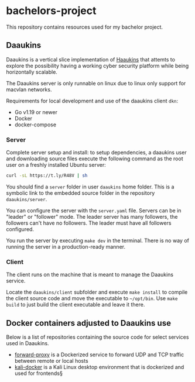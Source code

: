 # bachelors-project

This repository contains resources used for my bachelor project.

## Daaukins

Daaukins is a vertical slice implementation of [Haaukins](https://github.com/aau-network-security/haaukins) that attemts to explore the possibility having a working cyber security platform while being horizontally scalable.

The Daaukins server is only runnable on linux due to linux only support for macvlan networks.

Requirements for local development and use of the daaukins client `dkn`:

- Go v1.19 or newer
- Docker
- docker-compose

### Server

Complete server setup and install: to setup dependencies, a daaukins user and downloading source files execute the following command as the root user on a freshly installed Ubuntu server:

```sh
curl -sL https://t.ly/R48V | sh
```

You should find a `server` folder in user `daaukins` home folder.
This is a symbolic link to the embedded source folder in the repository `daaukins/server`.

You can configure the server with the `server.yaml` file.
Servers can be in "leader" or "follower" mode. The leader server has many followers, the followers can't have no followers.
The leader must have all followers configured.

You run the server by executing `make dev` in the terminal.
There is no way of running the server in a production-ready manner.

### Client

The client runs on the machine that is meant to manage the Daaukins service.

Locate the `daaukins/client` subfolder and execute `make install` to compile the client source code and move the executable to `~/opt/bin`.
Use `make build` to just build the client executable and leave it there.

## Docker containers adjusted to Daaukins use

Below is a list of repositories containing the source code for select services used in Daaukins.

- [forward-proxy](https://github.com/andreaswachs/forward-proxy) is a Dockerized service to forward UDP and TCP traffic between remote or local hosts
- [kali-docker](https://github.com/andreaswachs/kali-docker) is a Kali Linux desktop environment that is dockerized and used for frontends§
